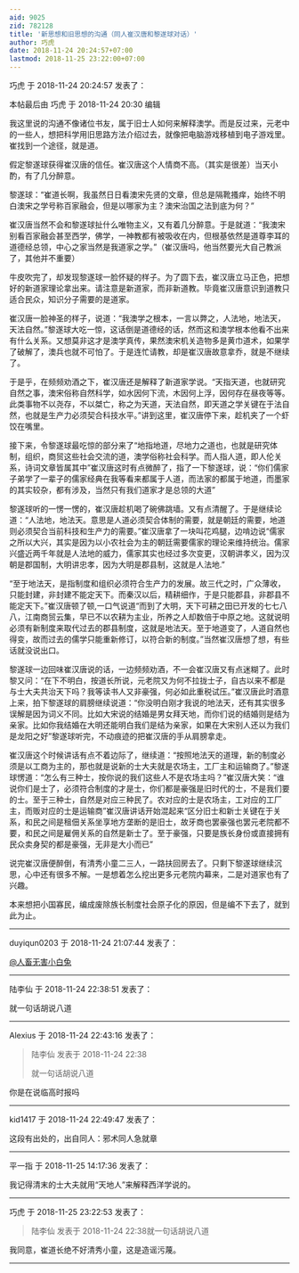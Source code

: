 ```yaml
---
aid: 9025
zid: 782128
title: '新思想和旧思想的沟通（同人崔汉唐和黎遂球对话）'
author: 巧虎
date: 2018-11-24 20:24:57+07:00
lastmod: 2018-11-25 23:22:00+07:00
---
```


巧虎 于 2018-11-24 20:24:57 发表了：

本帖最后由 巧虎 于 2018-11-24 20:30 编辑 

我这里说的沟通不像诸位书友，属于旧士人如何来解释澳学。而是反过来，元老中的一些人，想把科学用旧思路方法介绍过去，就像把电脑游戏移植到电子游戏里。崔找到一个途径，就是道。

假定黎遂球获得崔汉唐的信任。崔汉唐这个人情商不高。（其实是很差）当天小酌，有了几分醉意。

黎遂球：“崔道长啊，我虽然日日看澳宋先贤的文章，但总是隔靴搔痒，始终不明白澳宋之学号称百家融会，但是以哪家为主？澳宋治国之法到底为何？”

崔汉唐当然不会和黎遂球扯什么唯物主义，又有着几分醉意。于是就道：“我澳宋别看百家融会甚至西学，佛学，一神教都有被吸收在内，但根基依然是道尊李耳的道德经总领，中心之家当然是我道家之学。”（崔汉唐吗，他当然要光大自己教派了，其他并不重要）

牛皮吹完了，却发现黎遂球一脸怀疑的样子。为了圆下去，崔汉唐立马正色，把想好的新道家理论拿出来。请注意是新道家，而非新道教。毕竟崔汉唐意识到道教只适合民众，知识分子需要的是道家。

崔汉唐一脸神圣的样子，说道：“我澳学之根本，一言以弊之，人法地，地法天，天法自然。”黎遂球大吃一惊，这话倒是道德经的话，然而这和澳学根本他看不出来有什么关系。又想莫非这才是澳学真传，果然澳宋机关造物多是黄巾道术，如果学了破解了，澳兵也就不可怕了。于是连忙请教，却是崔汉唐故意拿乔，就是不继续了。

于是乎，在频频劝酒之下，崔汉唐还是解释了新道家学说。“天指天道，也就研究自然之事，澳宋俗称自然科学，如水因何下流，木因何上浮，因何存在昼夜等等。此类事物不以尧存，不以桀亡，称之为天道，天法自然，即天道之学关键在于法自然，也就是生产力必须契合科技水平。”讲到这里，崔汉唐停下来，趁机夹了一个虾饺在嘴里。

接下来，令黎遂球最吃惊的部分来了“地指地道，尽地力之道也，也就是研究体制，组织，商贸这些社会交流的道，澳学俗称社会科学。而人指人道，即人伦关系，诗词文章皆属其中”崔汉唐这时有点微醉了，指了一下黎遂球，说：“你们儒家子弟学了一辈子的儒家经典在我等看来都属于人道，而法家的都属于地道，而墨家的其实较杂，都有涉及，当然只有我们道家才是总领的大道”

黎遂球听的一愣一愣的，崔汉唐趁机喝了碗佛跳墙。又有点清醒了。于是继续论道：“人法地，地法天。意思是人道必须契合体制的需要，就是朝廷的需要，地道则必须契合当前科技和生产力的需要。”崔汉唐拿了一块叫花鸡腿，边啃边说“儒家之所以大兴，其实是因为以小农社会为主的朝廷需要儒家的理论来维持统治。儒家兴盛近两千年就是人法地的威力，儒家其实也经过多次变更，汉朝讲孝义，因为汉朝是郡国制，大明讲忠孝，因为大明是郡县制，这就是人法地.”

“至于地法天，是指制度和组织必须符合生产力的发展。故三代之时，广众薄收，只能封建，非封建不能定天下。而秦汉以后，精耕细作，于是只能郡县，非郡县不能定天下。”崔汉唐顿了顿,一口气说道“而到了大明，天下可耕之田已开发的七七八八，江南商贸云集，早已不以农耕为主业，所养之人却数倍于中原之地。这就说明必须有新制度来取代过去的郡县制度，这就是地法天。至于地道变了，人道自然也得变，故而过去的儒学只能重新修订，以符合新的制度。”当然崔汉唐想了想，有些话就没说出口。

黎遂球一边回味崔汉唐说的话，一边频频劝酒，不一会崔汉唐又有点迷糊了。此时黎又问：“在下不明白，按道长所说，元老院又为何不拉拢士子，自古以来不都是与士大夫共治天下吗？我等读书人又非豪强，何必如此重税试压。”崔汉唐此时酒意上来，拍下黎遂球的肩膀继续说道：“你没明白刚才我说的地法天，还有其实很多误解是因为词义不同。比如大宋说的结婚是男女拜天地，而你们说的结婚则是结为亲家。比如你我结婚在大明还能明白我们是结为亲家，如果在大宋别人还以为我们是龙阳之好”黎遂球听完，不动痕迹的把崔汉唐的手从肩膀拿走。

崔汉唐这个时候讲话有点不着边际了，继续道：“按照地法天的道理，新的制度必须是以工商为主的，那也就是说新的士大夫就是农场主，工厂主和运输商了。”黎遂球愣道：“怎么有三种士，按你说的我们这些人不是农场主吗？”崔汉唐大笑：“谁说你们是士了，必须符合制度的才是士，你们都是豪强是旧时代的士，不是我们要的士。至于三种士，自然是对应三种民了。农对应的士是农场主，工对应的工厂主，而贩对应的士是运输商”崔汉唐讲话开始混起来“区分旧士和新士关键在于关系，和民之间是租佃关系坐享地方垄断的是旧士，故牙商也罢豪强也罢元老院都不要，和民之间是雇佣关系的自然是新士了。至于豪强，只要是族长身份或直接拥有民众卖身契的都是豪强，无非是大小而已”

说完崔汉唐便醉倒，有清秀小童二三人，一路扶回房去了。只剩下黎遂球继续沉思，心中还有很多不解。一是想着怎么挖出更多元老院内幕来，二是对道家也有了兴趣。

本来想把小国寡民，编成废除族长制度社会原子化的原因，但是编不下去了，就到此为止。

---------

duyiqun0203 于 2018-11-24 21:07:44 发表了：

[@人畜无害小白兔](https://bbs.northdy.com/home.php?mod=space&uid=98766)

---------

陆李仙 于 2018-11-24 22:38:51 发表了：

就一句话胡说八道

---------

Alexius 于 2018-11-24 22:43:16 发表了：

> 陆李仙 发表于 2018-11-24 22:38
> 
> 就一句话胡说八道



你是在说临高时报吗

---------

kid1417 于 2018-11-24 22:49:47 发表了：

这段有出处的，出自同人：邪术同人急就章

---------

平一指 于 2018-11-25 14:17:36 发表了：

我记得清末的士大夫就用“天地人”来解释西洋学说的。

---------

巧虎 于 2018-11-25 23:22:53 发表了：

> 陆李仙 发表于 2018-11-24 22:38就一句话胡说八道



我同意，崔道长绝不好清秀小童，这是造谣污蔑。

---------

